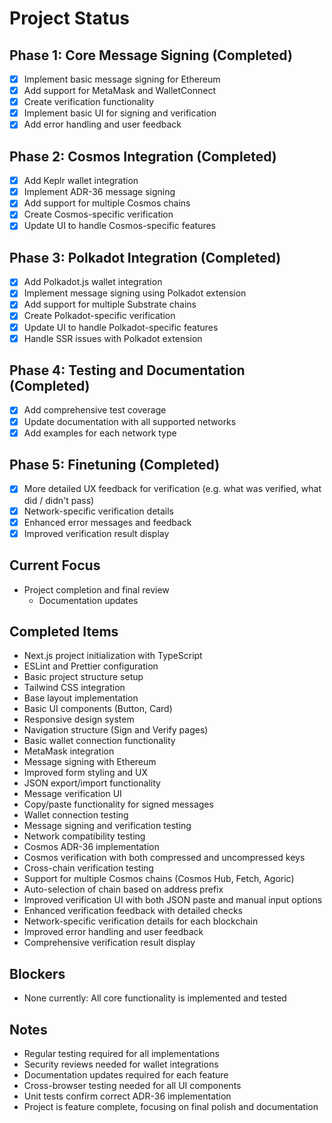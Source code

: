 # Project Status

## Phase 1: Core Message Signing (Completed)
- [x] Implement basic message signing for Ethereum
- [x] Add support for MetaMask and WalletConnect
- [x] Create verification functionality
- [x] Implement basic UI for signing and verification
- [x] Add error handling and user feedback

## Phase 2: Cosmos Integration (Completed)
- [x] Add Keplr wallet integration
- [x] Implement ADR-36 message signing
- [x] Add support for multiple Cosmos chains
- [x] Create Cosmos-specific verification
- [x] Update UI to handle Cosmos-specific features

## Phase 3: Polkadot Integration (Completed)
- [x] Add Polkadot.js wallet integration
- [x] Implement message signing using Polkadot extension
- [x] Add support for multiple Substrate chains
- [x] Create Polkadot-specific verification
- [x] Update UI to handle Polkadot-specific features
- [x] Handle SSR issues with Polkadot extension

## Phase 4: Testing and Documentation (Completed)
- [x] Add comprehensive test coverage
- [x] Update documentation with all supported networks
- [x] Add examples for each network type

## Phase 5: Finetuning (Completed)
- [x] More detailed UX feedback for verification (e.g. what was verified, what did / didn't pass)
- [x] Network-specific verification details
- [x] Enhanced error messages and feedback
- [x] Improved verification result display

## Current Focus
- Project completion and final review
  - Documentation updates

## Completed Items
- Next.js project initialization with TypeScript
- ESLint and Prettier configuration
- Basic project structure setup
- Tailwind CSS integration
- Base layout implementation
- Basic UI components (Button, Card)
- Responsive design system
- Navigation structure (Sign and Verify pages)
- Basic wallet connection functionality
- MetaMask integration
- Message signing with Ethereum
- Improved form styling and UX
- JSON export/import functionality
- Message verification UI
- Copy/paste functionality for signed messages
- Wallet connection testing
- Message signing and verification testing
- Network compatibility testing
- Cosmos ADR-36 implementation
- Cosmos verification with both compressed and uncompressed keys
- Cross-chain verification testing
- Support for multiple Cosmos chains (Cosmos Hub, Fetch, Agoric)
- Auto-selection of chain based on address prefix
- Improved verification UI with both JSON paste and manual input options
- Enhanced verification feedback with detailed checks
- Network-specific verification details for each blockchain
- Improved error handling and user feedback
- Comprehensive verification result display

## Blockers
- None currently: All core functionality is implemented and tested

## Notes
- Regular testing required for all implementations
- Security reviews needed for wallet integrations
- Documentation updates required for each feature
- Cross-browser testing needed for all UI components
- Unit tests confirm correct ADR-36 implementation
- Project is feature complete, focusing on final polish and documentation 